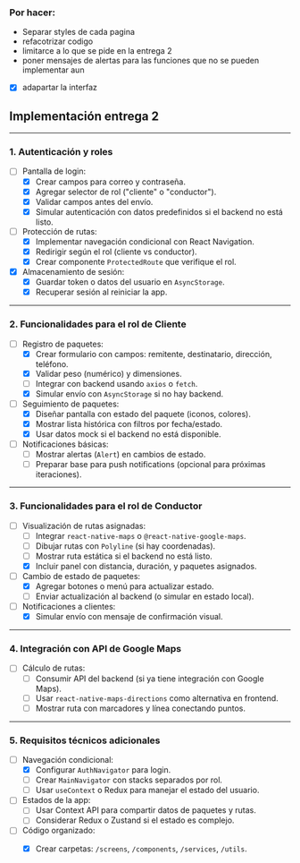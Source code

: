 ### Por hacer:
- Separar styles de cada pagina
- refacotrizar codigo
- limitarce a lo que se pide en la entrega 2
- poner mensajes de alertas para las funciones que no se pueden implementar aun
- [X] adapartar la interfaz

## Implementación entrega 2 

---

### **1. Autenticación y roles**
- [ ] Pantalla de login:
  - [x] Crear campos para correo y contraseña.
  - [x] Agregar selector de rol ("cliente" o "conductor").
  - [x] Validar campos antes del envío.
  - [x] Simular autenticación con datos predefinidos si el backend no está listo.
- [ ] Protección de rutas:
  - [x] Implementar navegación condicional con React Navigation.
  - [x] Redirigir según el rol (cliente vs conductor).
  - [x] Crear componente `ProtectedRoute` que verifique el rol.
- [x] Almacenamiento de sesión:
  - [x] Guardar token o datos del usuario en `AsyncStorage`.
  - [x] Recuperar sesión al reiniciar la app.

---

### **2. Funcionalidades para el rol de Cliente**
- [ ] Registro de paquetes:
  - [X] Crear formulario con campos: remitente, destinatario, dirección, teléfono.
  - [X] Validar peso (numérico) y dimensiones.
  - [ ] Integrar con backend usando `axios` o `fetch`.
  - [X] Simular envío con `AsyncStorage` si no hay backend.
- [ ] Seguimiento de paquetes:
  - [X] Diseñar pantalla con estado del paquete (iconos, colores).
  - [X] Mostrar lista histórica con filtros por fecha/estado.
  - [X] Usar datos mock si el backend no está disponible.
- [ ] Notificaciones básicas:
  - [ ] Mostrar alertas (`Alert`) en cambios de estado.
  - [ ] Preparar base para push notifications (opcional para próximas iteraciones).

---

### **3. Funcionalidades para el rol de Conductor**
- [ ] Visualización de rutas asignadas:
  - [ ] Integrar `react-native-maps` o `@react-native-google-maps`.
  - [ ] Dibujar rutas con `Polyline` (si hay coordenadas).
  - [ ] Mostrar ruta estática si el backend no está listo.
  - [X] Incluir panel con distancia, duración, y paquetes asignados.
- [ ] Cambio de estado de paquetes:
  - [X] Agregar botones o menú para actualizar estado.
  - [ ] Enviar actualización al backend (o simular en estado local).
- [ ] Notificaciones a clientes:
  - [X] Simular envío con mensaje de confirmación visual.

---

### **4. Integración con API de Google Maps**
- [ ] Cálculo de rutas:
  - [ ] Consumir API del backend (si ya tiene integración con Google Maps).
  - [ ] Usar `react-native-maps-directions` como alternativa en frontend.
  - [ ] Mostrar ruta con marcadores y línea conectando puntos.

---

### **5. Requisitos técnicos adicionales**
- [ ] Navegación condicional:
  - [X] Configurar `AuthNavigator` para login.
  - [ ] Crear `MainNavigator` con stacks separados por rol.
  - [ ] Usar `useContext` o Redux para manejar el estado del usuario.
- [ ] Estados de la app:
  - [ ] Usar Context API para compartir datos de paquetes y rutas.
  - [ ] Considerar Redux o Zustand si el estado es complejo.
- [ ] Código organizado:
  - [X] Crear carpetas: `/screens`, `/components`, `/services`, `/utils`.

